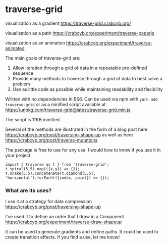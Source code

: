 # traverse-grid

visualization as a gradient https://traverse-grid.crabcyb.org/

visualization as a path https://crabcyb.org/experiment/traverse-paperjs

visualization as an animation https://crabcyb.org/experiment/traverse-animated

The main goals of traverse-grid are:
1. Allow iteration through a grid of data in a repeatable pre-defined sequence
2. Provide many methods to traverse through a grid of data to best solve a problem
3. Use as little code as possible while maintaining readability and flexibility

Written with no dependencies in ES6. Can be used via npm with `yarn add traverse-grid` or as a minified script available at https://unpkg.com/traverse-grid@latest/traverse-grid.min.js

The script is 11KB minified.

Several of the methods are illustrated in the form of a blog post here https://crabcyb.org/post/traversing-shape-up as well as here https://crabcyb.org/post/traverse-mutations 

The package is free to use for any use. I would love to know if you use it in your project.

```
import { traverse as t } from 'traverse-grid';
t.spiral(5,5).map(({x,y}) => {});
t.snake(5,5).concatenate(t.diamond(5,5), 'horizontal').forEach(({index, point}) => {});
```

### What are its uses?

I use it at a strategy for data compression https://crabcyb.org/post/traversing-shape-up

I've used it to define an order that I draw in a Component https://crabcyb.org/experiment/traverse-draw-shapeup

It can be used to generate gradients and define paths. It could be used to create transition effects. If you find a use, let me know!
